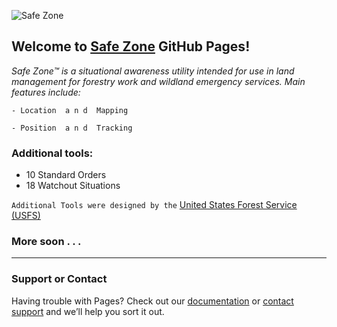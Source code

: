 ![Safe Zone](https://www.gravatar.com/userimage/57266990/1e9256e1fb002b3ca92c81425ebad7b9?size=120)
## Welcome to [Safe Zone](https://jiltedflower.github.io/SafeZone/) GitHub Pages! 


_Safe Zone™   is a situational awareness utility intended for use in land management  for forestry work and wildland emergency services.  Main features include:_
```
- Location  a n d  Mapping

- Position  a n d  Tracking
```
### Additional tools:

- 10 Standard Orders
- 18 Watchout Situations


`Additional Tools were designed by the` [United States Forest Service (USFS)](https://www.fs.fed.us/fire/safety/10_18/10_18.html)


### More soon . . .

__________


### Support or Contact

Having trouble with Pages? Check out our [documentation](https://help.github.com/categories/github-pages-basics/) or [contact support](https://github.com/contact) and we’ll help you sort it out.
